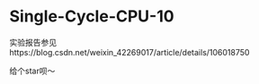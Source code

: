 # Single-Cycle-CPU-10 
实验报告参见https://blog.csdn.net/weixin_42269017/article/details/106018750

给个star呗～

